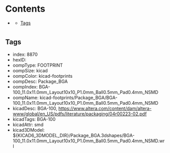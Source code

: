 



Contents
========

* [](#)
	* [Tags](#tags)

# 

## Tags

- index: 8870
- hexID: 
- oompType: FOOTPRINT
- oompSize: kicad
- oompColor: kicad-footprints
- oompDesc: Package_BGA
- oompIndex: BGA-100_11.0x11.0mm_Layout10x10_P1.0mm_Ball0.5mm_Pad0.4mm_NSMD
- oompName: kicad-footprints/Package_BGA/BGA-100_11.0x11.0mm_Layout10x10_P1.0mm_Ball0.5mm_Pad0.4mm_NSMD
- kicadDesc: BGA-100, https://www.altera.com/content/dam/altera-www/global/en_US/pdfs/literature/packaging/04r00223-02.pdf
- kicadTags: BGA-100
- kicadAttr: smd
- kicad3DModel: ${KICAD6_3DMODEL_DIR}/Package_BGA.3dshapes/BGA-100_11.0x11.0mm_Layout10x10_P1.0mm_Ball0.5mm_Pad0.4mm_NSMD.wrl
